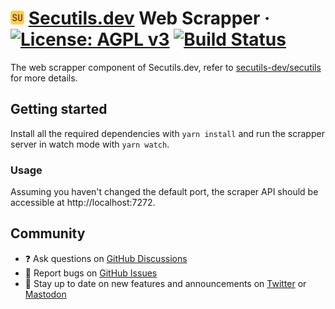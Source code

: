 # <img src="https://raw.githubusercontent.com/secutils-dev/secutils/main/assets/logo/secutils-logo-initials.png" alt="Secutils.dev" width="22"> [Secutils.dev](https://secutils.dev) Web Scrapper &middot; [![License: AGPL v3](https://img.shields.io/badge/License-AGPL%20v3-blue.svg)](https://github.com/secutils-dev/secutils-web-scrapper/blob/main/LICENSE) [![Build Status](https://github.com/secutils-dev/secutils-web-scrapper/actions/workflows/ci.yml/badge.svg)](https://github.com/secutils-dev/secutils-web-scrapper/actions)

The web scrapper component of Secutils.dev, refer to [secutils-dev/secutils](https://github.com/secutils-dev/secutils) for more details.

## Getting started

Install all the required dependencies with `yarn install` and run the scrapper server in watch mode with `yarn watch`.

### Usage

Assuming you haven't changed the default port, the scraper API should be accessible at http://localhost:7272.

## Community

- ❓ Ask questions on [GitHub Discussions](https://github.com/secutils-dev/secutils/discussions)
- 🐛 Report bugs on [GitHub Issues](https://github.com/secutils-dev/secutils/issues)
- 📣 Stay up to date on new features and announcements on [Twitter](https://twitter.com/secutils) or [Mastodon](https://fosstodon.org/@secutils)
